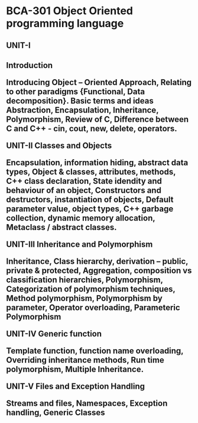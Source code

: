 <h1>BCA-301       Object Oriented programming language

<h2>UNIT-I
<h2>Introduction

Introducing Object – Oriented Approach, Relating to other paradigms {Functional, Data
decomposition}.
Basic terms and ideas
Abstraction, Encapsulation, Inheritance, Polymorphism, Review of C, Difference between C and
C++ - cin, cout, new, delete, operators.

UNIT-II
Classes and Objects

Encapsulation, information hiding, abstract data types, Object & classes, attributes, methods,
C++ class declaration, State idendity and behaviour of an object, Constructors and destructors,
instantiation of objects, Default parameter value, object types, C++ garbage collection, dynamic
memory allocation, Metaclass / abstract classes.

UNIT-III
Inheritance and Polymorphism

Inheritance, Class hierarchy, derivation – public, private & protected, Aggregation, composition
vs classification hierarchies, Polymorphism, Categorization of polymorphism techniques,
Method polymorphism, Polymorphism by parameter, Operator overloading, Parameteric
Polymorphism

UNIT-IV
Generic function

Template function, function name overloading, Overriding inheritance methods, Run time
polymorphism, Multiple Inheritance.

UNIT-V
Files and Exception Handling

Streams and files, Namespaces, Exception handling, Generic Classes
